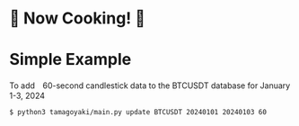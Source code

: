 # 🚧 Now Cooking! 🚧

# Simple Example

To add　60-second candlestick data to the BTCUSDT database for January 1-3, 2024
```
$ python3 tamagoyaki/main.py update BTCUSDT 20240101 20240103 60
```